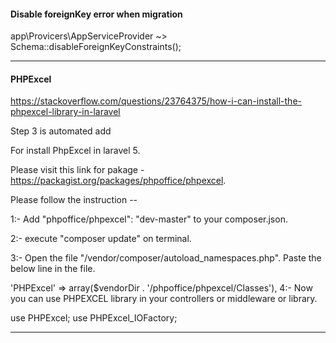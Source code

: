 #### Disable foreignKey error when migration
app\Provicers\AppServiceProvider ~> Schema::disableForeignKeyConstraints();

---------------

#### PHPExcel
https://stackoverflow.com/questions/23764375/how-i-can-install-the-phpexcel-library-in-laravel

Step 3 is automated add

For install PhpExcel in laravel 5.

Please visit this link for pakage -https://packagist.org/packages/phpoffice/phpexcel.

Please follow the instruction --

1:- Add "phpoffice/phpexcel": "dev-master" to your composer.json.

2:- execute "composer update" on terminal.

3:- Open the file "/vendor/composer/autoload_namespaces.php". Paste the below line in the file.

'PHPExcel' => array($vendorDir . '/phpoffice/phpexcel/Classes'),
4:- Now you can use PHPEXCEL library in your controllers or middleware or library.

use PHPExcel; 
use PHPExcel_IOFactory;

-------------------------------
